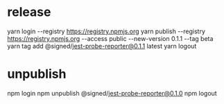 # release
yarn login --registry https://registry.npmjs.org
yarn publish --registry https://registry.npmjs.org --access public --new-version 0.1.1 --tag beta
yarn tag add @signed/jest-probe-reporter@0.1.1 latest
yarn logout

# unpublish
npm login
npm unpublish @signed/jest-probe-reporter@0.1.0
npm logout
